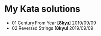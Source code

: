 # My Kata solutions

- 01 Century From Year **[8kyu]** 2019/09/09
- 02 Reversed Strings **[8kyu]** 2019/09/09

